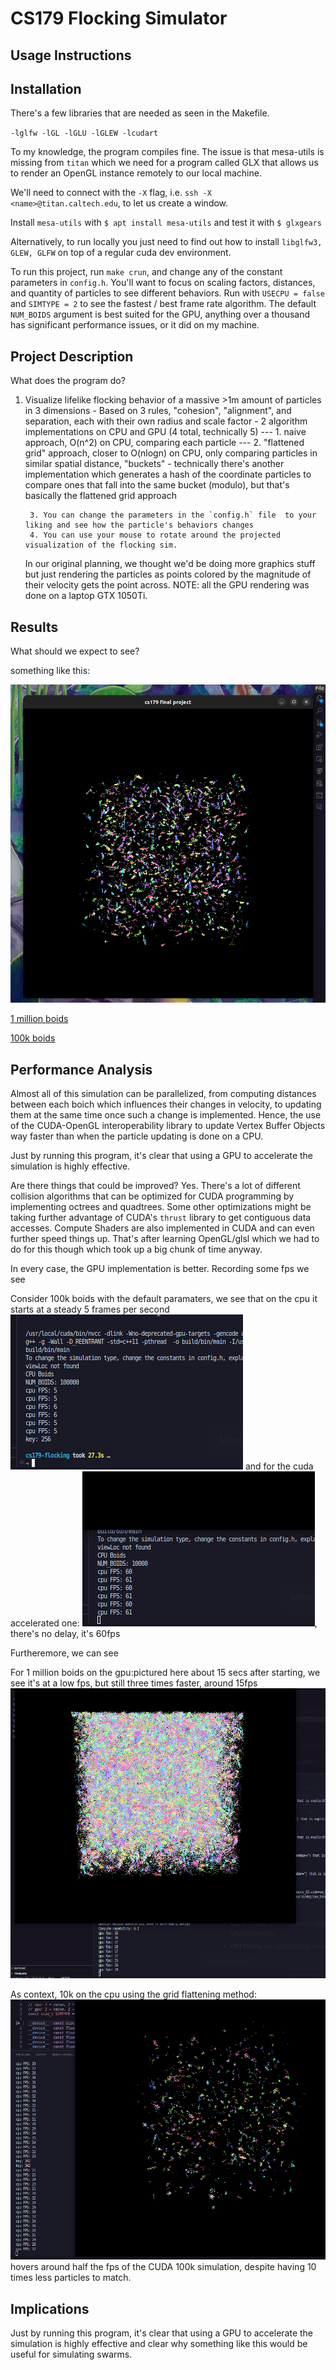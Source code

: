 # CS179 Flocking Simulator


## Usage Instructions
<!-- code block -->
## Installation 
There's a few libraries that are needed as seen in the Makefile.

 `-lglfw -lGL -lGLU -lGLEW -lcudart`

To my knowledge, the program compiles fine. The issue is that mesa-utils is missing from `titan` which we need for a program called GLX that allows us to render an OpenGL instance remotely to our local machine.

We'll need to connect with the `-X` flag, i.e. `ssh -X <name>@titan.caltech.edu`, to let us create a window.

Install `mesa-utils` with `$ apt install mesa-utils` and test it with `$ glxgears`

Alternatively, to run locally you just need to find out how to install `libglfw3, GLEW, GLFW` on top of a regular cuda dev environment.

To run this project, run `make crun`, and  change any of the constant parameters in `config.h`. You'll want to focus on scaling factors, distances, and quantity of particles to see different behaviors. Run with `USECPU = false` and `SIMTYPE = 2` to see the fastest / best frame rate algorithm. The default `NUM_BOIDS` argument is best suited for the GPU, anything over a thousand has significant performance issues, or it did on my machine. 


## Project Description
What does the program do?
1. Visualize lifelike flocking behavior of a massive >1m amount of particles in 3 dimensions
				- Based on 3 rules, "cohesion", "alignment", and separation, each with their own radius and scale factor
               - 2 algorithm implementations on CPU and GPU (4 total, technically 5)
                --- 1. naive approach, O(n^2) on CPU, comparing each particle
                --- 2. "flattened grid" approach, closer to O(nlogn) on CPU, only comparing particles in similar spatial distance, "buckets"
                    - technically there's another implementation which generates a hash of the coordinate particles to compare ones that fall into the same bucket (modulo), but that's basically the flattened grid approach

		3. You can change the parameters in the `config.h` file  to your liking and see how the particle's behaviors changes
		4. You can use your mouse to rotate around the projected visualization of the flocking sim.
    In our original planning, we thought we'd be doing more graphics stuff but just rendering the particles as points colored by the magnitude of their velocity gets the point across.
    NOTE: all the GPU rendering was done on a laptop GTX 1050Ti.
    
## Results
What should we expect to see?

something like this:

<!-- screenshot 100k_boids.png -->

![100k boids](100k_boids.png "100k clustering boids")

[1 million boids](https://youtu.be/Hdiz2vlfsWM)

[100k boids](https://youtu.be/BAFrjFGmaUk)

## Performance Analysis

Almost all of this simulation can be parallelized, from computing distances between each boich which influences their changes in velocity, to updating them at the same time once such a change is implemented. Hence, the use of the CUDA-OpenGL interoperability library to update Vertex Buffer Objects way faster than when the particle updating is done on a CPU.  

Just by running this program, it's clear that using a GPU to accelerate the simulation is highly effective. 

Are there things that could be improved? Yes. There's a lot of different collision algorithms that can be optimized for CUDA programming by implementing octrees and quadtrees.  Some other optimizations might be taking further advantage of CUDA's `thrust` library to get contiguous data accesses. Compute Shaders are also implemented in CUDA and can even further speed things up. That's after learning OpenGL/glsl which we had to do for this though which took up a big chunk of time anyway. 

In every case, the GPU implementation is better. Recording some fps we see

Consider 100k boids with the default paramaters, we see that on the cpu it starts at a steady 5 frames per second![100k cpu fps](100k_cpufps.png) and for the cuda accelerated one: ![100k gpu fps](100k_gpu_fps.png), there's no delay, it's 60fps

Furtheremore, we can see


For 1 million boids on the gpu:pictured here about 15 secs after starting, we see it's at a low fps, but still three times faster, around 15fps ![1 mil fps](1mil_gpu_fps.png)

As context, 10k on the cpu using the grid flattening method: ![10k cpu grid flat](10k_cpu_fps.png) hovers around half the fps of the CUDA 100k simulation, despite having 10 times less particles to match.



## Implications

Just by running this program, it's clear that using a GPU to accelerate the simulation is highly effective and clear why something like this would be useful for simulating swarms.



